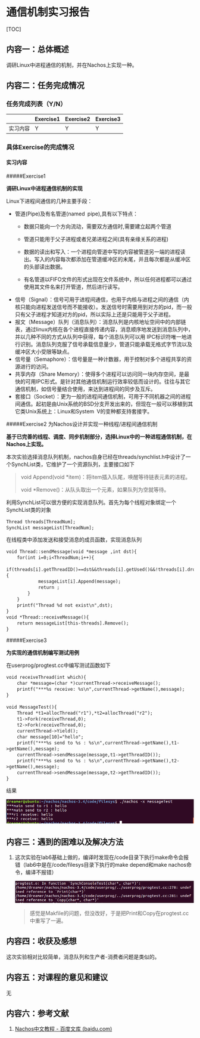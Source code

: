 # 通信机制实习报告



[TOC]

## 内容一：总体概述

调研Linux中进程通信的机制，并在Nachos上实现一种。

## 内容二：任务完成情况

### 任务完成列表（Y/N）

|          | Exercise1 | Exercise2 | **Exercise3** |
| -------- | :-------- | --------- | ------------- |
| 实习内容 | Y         | Y         | Y             |

### 具体Exercise的完成情况

#### 实习内容

#####Exercise1 

**调研Linux中进程通信机制的实现**

Linux下进程间通信的几种主要手段：

- 管道(Pipe)及有名管道(named pipe),具有以下特点：
  - 数据只能向一个方向流动，需要双方通信时,需要建立起两个管道

  - 管道只能用于父子进程或者兄弟进程之间(具有亲缘关系的进程)

  - 数据的读出和写入：一个进程向管道中写的内容被管道另一端的进程读出。写入的内容每次都添加在管道缓冲区的末尾，并且每次都是从缓冲区的头部读出数据。

  - 有名管道以FIFO文件的形式出现在文件系统中，所以任何进程都可以通过使用其文件名来打开管道，然后进行读写。
- 信号（Signal）：信号可用于进程间通信，也用于内核与进程之间的通信（内核只能向进程发送信号而不能接收）。发送信号时需要用到对方的pid，而一般只有父子进程才知道对方的pid，所以实际上还是只能用于父子进程。
- 报文（Message）队列（消息队列）：消息队列是内核地址空间中的内部链表，通过linux内核在各个进程直接传递内容，消息顺序地发送到消息队列中，并以几种不同的方式从队列中获得，每个消息队列可以用 IPC标识符唯一地进行识别。消息队列克服了信号承载信息量少，管道只能承载无格式字节流以及缓冲区大小受限等缺点。
- 信号量（Semaphore）：信号量是一种计数器，用于控制对多个进程共享的资源进行的访问。
- 共享内存（Share Memory）：使得多个进程可以访问同一块内存空间，是最快的可用IPC形式。是针对其他通信机制运行效率较低而设计的。往往与其它通信机制，如信号量结合使用，来达到进程间的同步及互斥。
- 套接口（Socket）：更为一般的进程间通信机制，可用于不同机器之间的进程间通信。起初是由Unix系统的BSD分支开发出来的，但现在一般可以移植到其它类Unix系统上：Linux和System V的变种都支持套接字。

#####Exercise2 为Nachos设计并实现一种线程/进程间通信机制

**基于已完善的线程、调度、同步机制部分，选择Linux中的一种进程通信机制，在Nachos上实现。**

本次实验选择消息队列机制，nachos自身已经在threads/synchlist.h中设计了一个SynchList类，它维护了一个资源队列，主要接口如下

> void Append(void *item)：将item插入队尾，唤醒等待链表元素的进程。
>
> void *Remove()：从队头取出一个元素，如果队列为空就等待。

利用SynchList可以很方便的实现消息队列。首先为每个线程对象绑定一个SynchList类的对象

```
Thread threads[ThreadNum];
SynchList messageList[ThreadNum];
```

在线程类中添加发送和接受消息的成员函数，实现消息队列

```
void Thread::sendMessage(void *message ,int dst){
    for(int i=0;i<ThreadNum;i++){
        if(threads[i].getThreadID()==dst&&threads[i].getUsed()&&!threads[i].droped){
            messageList[i].Append(message);
            return ;
        }
    }
    printf("Thread %d not exist\n",dst);
}
void *Thread::receiveMessage(){
    return messageList[this-threads].Remove();
}
```

#####Exercise3

**为实现的通信机制编写测试用例**

在userprog/progtest.cc中编写测试函数如下

```
void receiveThread(int which){
    char *message=(char *)currentThread->receiveMessage();
    printf("***%s receive: %s\n",currentThread->getName(),message);
}

void MessageTest(){
    Thread *t1=allocThread("r1"),*t2=allocThread("r2");
    t1->Fork(receiveThread,0);
    t2->Fork(receiveThread,0);
    currentThread->Yield();
    char message[10]="hello";
    printf("***%s send to %s : %s\n",currentThread->getName(),t1->getName(),message);
    currentThread->sendMessage(message,t1->getThreadID());
    printf("***%s send to %s : %s\n",currentThread->getName(),t2->getName(),message);
    currentThread->sendMessage(message,t2->getThreadID());
}
```

结果

![1](images\1.PNG)

## 内容三：遇到的困难以及解决方法

1. 这次实验在lab6基础上做的，编译时发现在/code目录下执行make命令会报错（lab6中是在/code/filesys目录下执行的make depend和make nachos命令，编译不报错）

   ![2](images\2.PNG)
   
   > 感觉是Makfile的问题，但没改好，于是把Print和Copy在progtest.cc中重写了一遍。


## 内容四：收获及感想

这次实验相对比较简单，消息队列和生产者-消费者问题是类似的。

## 内容五：对课程的意见和建议

无

## 内容六：参考文献

1. [Nachos中文教程 - 百度文库 (baidu.com)](https://wenku.baidu.com/view/47ba36d4d1f34693daef3ed7.html)

   